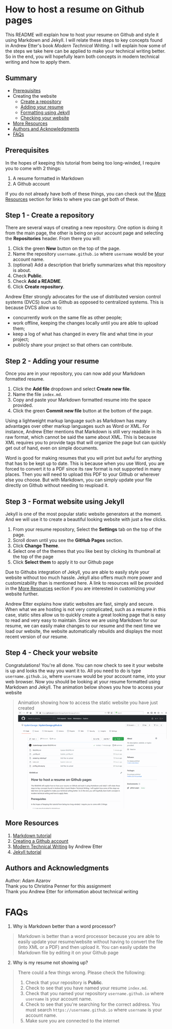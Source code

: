 
# How to host a resume on Github pages

This README will explain how to host your resume on Github and style it using Markdown and Jekyll. I will relate these steps to key concepts found in Andrew Etter's book _Modern Technical Writing_. I will explain how some of the steps we take here can be applied to make your technical writing better. So in the end, you will hopefully learn both concepts in modern technical writing and how to apply them.

## Summary

* [Prerequisites](#prerequisites)
* Creating the website
  * [Create a repository](#step-1---create-a-repository)
  * [Adding your resume](#step-2---adding-your-resume)
  * [Formatting using Jekyll](#step-3---format-website-using-jekyll)
  * [Checking your website](#step-4---check-your-website)
* [More Resources](#more-resources)
* [Authors and Acknowledgments](authors-and-acknowledgments)
* [FAQs](#faqs)

## Prerequisites

In the hopes of keeping this tutorial from being too long-winded, I require you to come with 2 things:

1. A resume formatted in Markdown
2. A Github account

If you do not already have both of these things, you can check out the [More Resources](#More-Resources) section for links to where you can get both of these.

## Step 1 - Create a repository

There are several ways of creating a new repository. One option is doing it from the main page, the other is being on your account page and selecting the **Repositories** header. From there you will:

1. Click the green **New** button on the top of the page.
2. Name the repository `username.github.io` where `username` would be your account name.
3. (optional) Add a description that briefly summarizes what this repository is about.
4. Check **Public**.
5. Check **Add a README**.
6. Click **Create repository**.

Andrew Etter strongly advocates for the use of distributed version control systems (DVCS) such as Github as opposed to centralized systems. This is because DVCS allow us to:

* concurrently work on the same file as other people;
* work offline, keeping the changes locally until you are able to upload them;
* keep a log of what has changed in every file and what time in your project;
* publicly share your project so that others can contribute.

## Step 2 - Adding your resume

Once you are in your repository, you can now add your Markdown formatted resume.

1. Click the **Add file** dropdown and select **Create new file**.
2. Name the file `index.md`.
3. Copy and paste your Markdown formatted resume into the space provided.
4. Click the green **Commit new file** button at the bottom of the page.

Using a lightweight markup language such as Markdown has many advantages over other markup languages such as Word or XML. For instance, Andrew Etter mentions that Markdown is still very readable in its raw format, which cannot be said the same about XML. This is because XML requires you to provide tags that will organize the page but can quickly get out of hand, even on simple documents.

Word is good for making resumes that you will print but awful for anything that has to be kept up to date. This is because when you use Word, you are forced to convert it to a PDF since its raw format is not supported in many places. Then you will need to upload this PDF to your Github or wherever else you choose. But with Markdown, you can simply update your file directly on Github without needing to reupload it.

## Step 3 - Format website using Jekyll

Jekyll is one of the most popular static website generators at the moment. And we will use it to create a beautiful looking website with just a few clicks.

1. From your resume repository, Select the **Settings** tab on the top of the page.
2. Scroll down until you see the **GitHub Pages** section.
3. Click **Change Theme**.
4. Select one of the themes that you like best by clicking its thumbnail at the top of the page
5. Click **Select them** to apply it to our Github page

Due to Githubs integration of Jekyll, you are able to easily style your website without too much hassle. Jekyll also offers much more power and customizability than is mentioned here. A link to resources will be provided in the [More Resources](#More-Resources) section if you are interested in customizing your website further.

Andrew Etter explains how static websites are fast, simply and secure. When what we are hosting is not very complicated, such as a resume in this case, static sites allow us to quickly create a great looking page that is easy to read and very easy to maintain. Since we are using Markdown for our resume, we can easily make changes to our resume and the next time we load our website, the website automatically rebuilds and displays the most recent version of our resume.

## Step 4 - Check your website

Congratulations! You're all done. You can now check to see it your website is up and looks the way you want it to. All you need to do is type `username.github.io`, where `username` would be your account name, into your web browser. Now you should be looking at your resume formatted using Markdown and Jekyll. The animation below shows you how to access your website

> Animation showing how to access the static website you have just created
![Gif showing how to access our static website](assets/accessing_website.gif)

## More Resources

1. [Markdown tutorial](https://www.markdowntutorial.com/)
2. [Creating a Github account](https://github.com/join)
3. [Modern Technical Writing](https://www.amazon.ca/Modern-Technical-Writing-Introduction-Documentation-ebook/dp/B01A2QL9SS) by Andrew Etter
4. [Jekyll tutorial](https://www.youtube.com/watch?v=T1itpPvFWHI)

## Authors and Acknowledgments

Author: Adam Azarov  
Thank you to Christina Penner for this assignment  
Thank you Andrew Etter for information about technical writing  

# FAQs

1. Why is Markdown better than a word processor?
> Markdown is better than a word processor because you are able to easily update your resume/website without having to convert the file (into XML or a PDF) and then upload it. You can easily update the Markdown file by editing it on your Github page

2. Why is my resume not showing up?
> There could a few things wrong. Please check the following:
> 1. Check that your repository is **Public**.
> 2. Check to see that you have named your resume `index.md`.
> 3. Check that you named your repository `username.github.io` where `username` is your account name.
> 4. Check to see that you're searching for the correct address. You must search `https://username.github.io` where `username` is your account name.
> 5. Make sure you are connected to the internet
